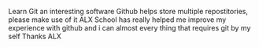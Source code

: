 Learn Git an interesting software
Github helps store multiple repostitories, please make use of it
ALX School has really helped me improve my experience with github and i can almost every thing that requires git by my self
Thanks ALX
